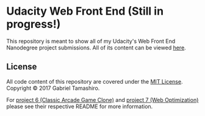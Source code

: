 # Udacity Web Front End (Still in progress!)

This repository is meant to show all of my Udacity's Web Front End Nanodegree project submissions. All of its content can be viewed [here](https://riusuky.github.io/udacity-web-front-end/).

## License

All code content of this repository are covered under the [MIT License](https://opensource.org/licenses/MIT). Copyright © 2017 Gabriel Tamashiro.

For [project 6 (Classic Arcade Game Clone)](/6.Classic_Arcade_Game_Clone) and [project 7 (Web Optimization)](/7.Website_Optimization) please see their respective README for more information.
